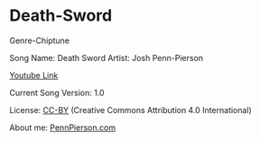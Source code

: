 # Death-Sword
Genre-Chiptune

Song Name: Death Sword
Artist: Josh Penn-Pierson

[Youtube Link](https://www.youtube.com/watch?v=oEZo2-Fxyis&index=37&list=PLye9mcKwe2zy3KW8uK_3F7HVMjJjdqSqU)

Current Song Version: 1.0

License: [CC-BY](http://creativecommons.org/licenses/by/4.0/) (Creative Commons Attribution 4.0 International)

About me: [PennPierson.com](http://pennpierson.com/)
